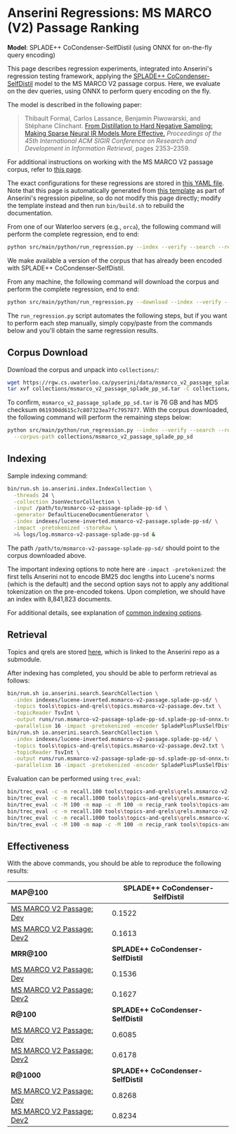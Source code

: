 # Anserini Regressions: MS MARCO (V2) Passage Ranking

**Model**: SPLADE++ CoCondenser-SelfDistil (using ONNX for on-the-fly query encoding)

This page describes regression experiments, integrated into Anserini's regression testing framework, applying the [SPLADE++ CoCondenser-SelfDistil](https://huggingface.co/naver/splade-cocondenser-selfdistil) model to the MS MARCO V2 passage corpus.
Here, we evaluate on the dev queries, using ONNX to perform query encoding on the fly.

The model is described in the following paper:

> Thibault Formal, Carlos Lassance, Benjamin Piwowarski, and Stéphane Clinchant. [From Distillation to Hard Negative Sampling: Making Sparse Neural IR Models More Effective.](https://dl.acm.org/doi/10.1145/3477495.3531857) _Proceedings of the 45th International ACM SIGIR Conference on Research and Development in Information Retrieval_, pages 2353–2359.

For additional instructions on working with the MS MARCO V2 passage corpus, refer to [this page](../../docs/experiments-msmarco-v2.md).

The exact configurations for these regressions are stored in [this YAML file](../../src/main/resources/regression/msmarco-v2-passage.splade-pp-sd.onnx.yaml).
Note that this page is automatically generated from [this template](../../src/main/resources/docgen/templates/msmarco-v2-passage.splade-pp-sd.onnx.template) as part of Anserini's regression pipeline, so do not modify this page directly; modify the template instead and then run `bin/build.sh` to rebuild the documentation.

From one of our Waterloo servers (e.g., `orca`), the following command will perform the complete regression, end to end:

```bash
python src/main/python/run_regression.py --index --verify --search --regression msmarco-v2-passage.splade-pp-sd.onnx
```

We make available a version of the corpus that has already been encoded with SPLADE++ CoCondenser-SelfDistil.

From any machine, the following command will download the corpus and perform the complete regression, end to end:

```bash
python src/main/python/run_regression.py --download --index --verify --search --regression msmarco-v2-passage.splade-pp-sd.onnx
```

The `run_regression.py` script automates the following steps, but if you want to perform each step manually, simply copy/paste from the commands below and you'll obtain the same regression results.

## Corpus Download

Download the corpus and unpack into `collections/`:

```bash
wget https://rgw.cs.uwaterloo.ca/pyserini/data/msmarco_v2_passage_splade_pp_sd.tar -P collections/
tar xvf collections/msmarco_v2_passage_splade_pp_sd.tar -C collections/
```

To confirm, `msmarco_v2_passage_splade_pp_sd.tar` is 76 GB and has MD5 checksum `061930dd615c7c807323ea7fc7957877`.
With the corpus downloaded, the following command will perform the remaining steps below:

```bash
python src/main/python/run_regression.py --index --verify --search --regression msmarco-v2-passage.splade-pp-sd.onnx \
  --corpus-path collections/msmarco_v2_passage_splade_pp_sd
```

## Indexing

Sample indexing command:

```bash
bin/run.sh io.anserini.index.IndexCollection \
  -threads 24 \
  -collection JsonVectorCollection \
  -input /path/to/msmarco-v2-passage-splade-pp-sd \
  -generator DefaultLuceneDocumentGenerator \
  -index indexes/lucene-inverted.msmarco-v2-passage.splade-pp-sd/ \
  -impact -pretokenized -storeRaw \
  >& logs/log.msmarco-v2-passage-splade-pp-sd &
```

The path `/path/to/msmarco-v2-passage-splade-pp-sd/` should point to the corpus downloaded above.

The important indexing options to note here are `-impact -pretokenized`: the first tells Anserini not to encode BM25 doc lengths into Lucene's norms (which is the default) and the second option says not to apply any additional tokenization on the pre-encoded tokens.
Upon completion, we should have an index with 8,841,823 documents.

For additional details, see explanation of [common indexing options](../../docs/common-indexing-options.md).

## Retrieval

Topics and qrels are stored [here](https://github.com/castorini/anserini-tools/tree/master/topics-and-qrels), which is linked to the Anserini repo as a submodule.

After indexing has completed, you should be able to perform retrieval as follows:

```bash
bin/run.sh io.anserini.search.SearchCollection \
  -index indexes/lucene-inverted.msmarco-v2-passage.splade-pp-sd/ \
  -topics tools\topics-and-qrels\topics.msmarco-v2-passage.dev.txt \
  -topicReader TsvInt \
  -output runs/run.msmarco-v2-passage-splade-pp-sd.splade-pp-sd-onnx.topics.msmarco-v2-passage.dev.txt \
  -parallelism 16 -impact -pretokenized -encoder SpladePlusPlusSelfDistil &
bin/run.sh io.anserini.search.SearchCollection \
  -index indexes/lucene-inverted.msmarco-v2-passage.splade-pp-sd/ \
  -topics tools\topics-and-qrels\topics.msmarco-v2-passage.dev2.txt \
  -topicReader TsvInt \
  -output runs/run.msmarco-v2-passage-splade-pp-sd.splade-pp-sd-onnx.topics.msmarco-v2-passage.dev2.txt \
  -parallelism 16 -impact -pretokenized -encoder SpladePlusPlusSelfDistil &
```

Evaluation can be performed using `trec_eval`:

```bash
bin/trec_eval -c -m recall.100 tools\topics-and-qrels\qrels.msmarco-v2-passage.dev.txt runs/run.msmarco-v2-passage-splade-pp-sd.splade-pp-sd-onnx.topics.msmarco-v2-passage.dev.txt
bin/trec_eval -c -m recall.1000 tools\topics-and-qrels\qrels.msmarco-v2-passage.dev.txt runs/run.msmarco-v2-passage-splade-pp-sd.splade-pp-sd-onnx.topics.msmarco-v2-passage.dev.txt
bin/trec_eval -c -M 100 -m map -c -M 100 -m recip_rank tools\topics-and-qrels\qrels.msmarco-v2-passage.dev.txt runs/run.msmarco-v2-passage-splade-pp-sd.splade-pp-sd-onnx.topics.msmarco-v2-passage.dev.txt
bin/trec_eval -c -m recall.100 tools\topics-and-qrels\qrels.msmarco-v2-passage.dev2.txt runs/run.msmarco-v2-passage-splade-pp-sd.splade-pp-sd-onnx.topics.msmarco-v2-passage.dev2.txt
bin/trec_eval -c -m recall.1000 tools\topics-and-qrels\qrels.msmarco-v2-passage.dev2.txt runs/run.msmarco-v2-passage-splade-pp-sd.splade-pp-sd-onnx.topics.msmarco-v2-passage.dev2.txt
bin/trec_eval -c -M 100 -m map -c -M 100 -m recip_rank tools\topics-and-qrels\qrels.msmarco-v2-passage.dev2.txt runs/run.msmarco-v2-passage-splade-pp-sd.splade-pp-sd-onnx.topics.msmarco-v2-passage.dev2.txt
```

## Effectiveness

With the above commands, you should be able to reproduce the following results:

| **MAP@100**                                                                                                  | **SPLADE++ CoCondenser-SelfDistil**|
|:-------------------------------------------------------------------------------------------------------------|-----------|
| [MS MARCO V2 Passage: Dev](https://microsoft.github.io/msmarco/TREC-Deep-Learning.html)                      | 0.1522    |
| [MS MARCO V2 Passage: Dev2](https://microsoft.github.io/msmarco/TREC-Deep-Learning.html)                     | 0.1613    |
| **MRR@100**                                                                                                  | **SPLADE++ CoCondenser-SelfDistil**|
| [MS MARCO V2 Passage: Dev](https://microsoft.github.io/msmarco/TREC-Deep-Learning.html)                      | 0.1536    |
| [MS MARCO V2 Passage: Dev2](https://microsoft.github.io/msmarco/TREC-Deep-Learning.html)                     | 0.1627    |
| **R@100**                                                                                                    | **SPLADE++ CoCondenser-SelfDistil**|
| [MS MARCO V2 Passage: Dev](https://microsoft.github.io/msmarco/TREC-Deep-Learning.html)                      | 0.6085    |
| [MS MARCO V2 Passage: Dev2](https://microsoft.github.io/msmarco/TREC-Deep-Learning.html)                     | 0.6178    |
| **R@1000**                                                                                                   | **SPLADE++ CoCondenser-SelfDistil**|
| [MS MARCO V2 Passage: Dev](https://microsoft.github.io/msmarco/TREC-Deep-Learning.html)                      | 0.8268    |
| [MS MARCO V2 Passage: Dev2](https://microsoft.github.io/msmarco/TREC-Deep-Learning.html)                     | 0.8234    |
